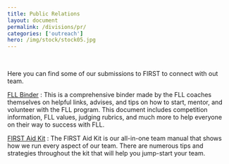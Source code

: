 ```yaml
---
title: Public Relations
layout: document
permalink: /divisions/pr/
categories: ['outreach']
hero: /img/stock/stock05.jpg
---
```

<br>

Here you can find some of our submissions to FIRST to connect with out team.

[FLL Binder]
: This is a comprehensive binder made by the FLL coaches themselves on helpful links, advises, and tips on how to start, mentor, and volunteer with the FLL program. This document includes competition information, FLL values, judging rubrics, and much more to help everyone on their way to success with FLL.

[FIRST Aid Kit]
: The FIRST Aid Kit is our all-in-one team manual that shows how we run every aspect of our team. There are numerous tips and strategies throughout the kit that will help you jump-start your team.


[FLL Binder]: /files/fll-binder.pdf
[FIRST Aid Kit]: /files/first-aid-kit.pdf
